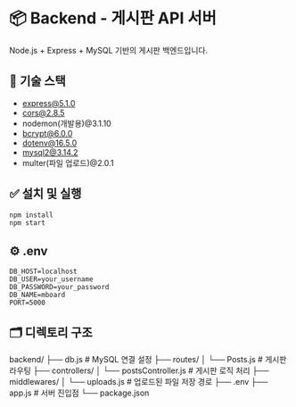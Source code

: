 # 📦 Backend - 게시판 API 서버

Node.js + Express + MySQL 기반의 게시판 백엔드입니다.

## 🧩 기술 스택
- express@5.1.0
- cors@2.8.5
- nodemon(개발용)@3.1.10
- bcrypt@6.0.0
- dotenv@16.5.0
- mysql2@3.14.2
- multer(파일 업로드)@2.0.1

## ✅ 설치 및 실행

```bash
npm install
npm start
```

## ⚙️ .env
``` env
DB_HOST=localhost
DB_USER=your_username
DB_PASSWORD=your_password
DB_NAME=mboard
PORT=5000
```

## 🗂️ 디렉토리 구조
backend/
├── db.js                    # MySQL 연결 설정
├── routes/
│   └── Posts.js             # 게시판 라우팅
├── controllers/
│   └── postsController.js   # 게시판 로직 처리
├── middlewares/
│   └── uploads.js           # 업로드된 파일 저장 경로
├── .env
├── app.js                   # 서버 진입점
└── package.json